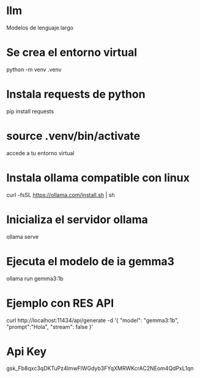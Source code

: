 # llm
Modelos de lenguaje largo
# Se crea el entorno virtual
python -m venv .venv
# Instala requests de python
pip install requests
# source .venv/bin/activate
accede a tu entorno virtual
# Instala ollama compatible con linux
curl -fsSL https://ollama.com/install.sh | sh
# Inicializa el servidor ollama
ollama serve
# Ejecuta el modelo de ia gemma3
ollama run gemma3:1b 
# Ejemplo con RES API
curl http://localhost:11434/api/generate -d '{
  "model": "gemma3:1b",
  "prompt":"Hola",
  "stream": false
}'

# Api Key
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